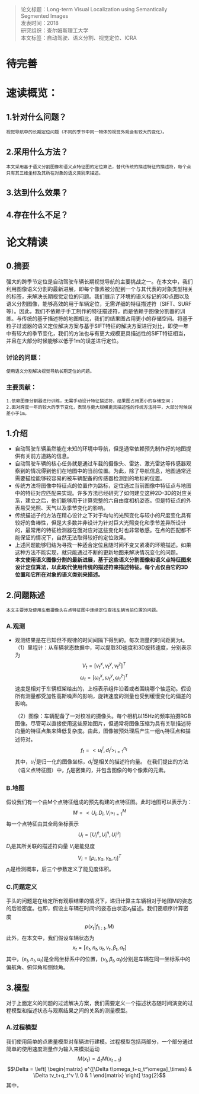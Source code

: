 >论文标题：Long-term Visual Localization using Semantically Segmented Images  
发表时间：2018  
研究组织：查尔姆斯理工大学  
本文标签：自动驾驶、语义分割、视觉定位、ICRA

# **待完善**

# 速读概览：
## 1.针对什么问题？ 
    视觉导航中的长期定位问题（不同的季节中同一物体的视觉外观会有较大的变化）。
## 2.采用什么方法？  
    本文采用基于语义分割图像和语义点特征图的定位算法，替代传统的描述特征的描述符，每个点只有其三维坐标及其所在对象的语义类别来描述。
## 3.达到什么效果？  

## 4.存在什么不足？



# 论文精读
## 0.摘要
强大的跨季节定位是自动驾驶车辆长期视觉导航的主要挑战之一。在本文中，我们利用图像语义分割的最新进展，即每个像素被分配到一个与其代表的对象类型相关的标签，来解决长期视觉定位的问题。我们展示了环境的语义标记的3D点图以及语义分割图像，能够高效的用于车辆定位，无需详细的特征描述符（SIFT、SURF等）。因此，我们不依赖于手工制作的特征描述符，而是依赖于图像分割器的训练。与传统的基于描述符的地图相比，我们的结果图占用更小的存储空间。将基于粒子过滤器的语义定位解决方案与基于SIFT特征的解决方案进行对比，即使一年中有较大的季节变化，我们的方法也与有更大规模更具描述性的SIFT特征相当，并且在大部分时候能够以低于1m的误差进行定位。
### 讨论的问题：
    使用语义分割解决视觉导航长期定位的问题。

### 主要贡献：
    1.依赖图像分割器进行训练，无需手动设计特征描述符，结果图占用更小的存储空间；
    2.面对跨度一年的较大的季节变化，表现与更大规模更具描述性的传统方法持平，大部分时候误差小于1m。

## 1.介绍
* 自动驾驶车辆虽然能在未知的环境中导航，但是通常依赖预先制作好的地图提供有关前方道路的信息。
* 自动驾驶车辆的核心任务就是通过车载的摄像头、雷达、激光雷达等传感器观察到的情况得到他们在地图中的当前位置。为此，除了导航信息，地图通常还需要描绘能够较容易的被车辆配备的传感器检测到的地标的位置。
* 传统方法将图像中特征点的位置作为路标，定位通过当前图像中特征点与地图中的特征对应匹配来实现。许多方法已经研究了如何建立这种2D-3D的对应关系，建立之后，他们能够用于计算完整的六自由度相机姿态。但是特征点的外表易受光照、天气以及季节变化的影响。
* 传统描述子的方法在精心设计之下对于均匀的光照变化与较小的尺度变化具有较好的鲁棒性，但是大多数并非设计为针对巨大光照变化和季节差异所设计的，最常用的特征检测器在面对应对这些变化时也非常敏感。在点的匹配都不能保证的情况下，自然无法取得较好的定位效果。
* 上述问题能够归结为寻找一种适合定位且随时间不变又紧凑的环境描述。如果这种方法不能实现，就只能通过不断的更新地图来解决情况变化的问题。  
    **本文使用语义图像分割的最新进展，基于这些语义分割图像和语义点特征图来设计定位算法，以此取代使用传统的描述符来描述特征。每个点仅由它的3D位置和它所在对象的语义类别来描述。**

## 2.问题陈述
    本文主要涉及使用车载摄像头在点特征图中连续定位查找车辆当前位置的问题。
### A.观测
* 观测结果是在已知但不规律的时间间隔下得到的。每次测量的时间距离为t。
  （1）里程计：从车辆状态数据中，可以提取3D速度和3D旋转速度，分别表示为
    $$V_t = [v_t^x,v_t^y,v_t^z]^T$$
    $$\omega_t = [\omega_t^x,\omega_t^y,\omega_t^z]^T$$
   速度是相对于车辆框架给出的，上标表示组件沿着或者围绕哪个轴运动。假设所有测量都受加性高斯噪声的影响，旋转速度的测量也受到缓慢变化的偏差的影响。  

   （2）图像：车辆配备了一对校准的摄像头。每个相机以15Hz的频率拍摄RGB图像。尽管可以直接使用这些原始图片，但通常将图像压缩为具有关联描述符向量的特征点集来降低复杂度。由此，图像被预处理后产生一组$n_t$特征点和描述符对。
   $$f_t = {<u_t^i,d_t^i>}_{i=1}^{n_t}$$
   其中，$u_t^i$是归一化的图像坐标，$d_t^i$是相关的描述符向量。
   在我们提出的方法（语义点特征图）中，$f_t$是密集的，并包含图像的每个像素的元素。

### B.地图
假设我们有一个由M个点特征组成的预先构建的点特征图。此时地图可以表示为：
$$M = {<U_i,D_i,V_i>}_{i=1}^{M}$$
每一个点特征由其全局坐标表示
$$U_i = [U_i^e,U_i^n,U_i^u]$$
$D_i$是其所关联的描述符向量
$V_i$是能见度
$$V_i = [\rho_i,\gamma_a,\gamma_b,r_i]^T$$
$\rho_i$是检测概率，后三个参数定义了能见度体积。

### C.问题定义
手头的问题是在给定所有观察结果的情况下，递归计算主车辆相对于地图M的姿态的后验密度。也即，假设主车辆在时间t的姿态由状态$x_t$描述。我们要顺序计算密度
$$p(x_t|f_{1:t},M)$$
此外，在本文中，我们假设车辆状态为
$$x_t = [e_t,n_t,u_t,\nu_t,\beta_t,\alpha_t]$$
其中，$(e_t,n_t,u_t)$是全局坐标系中的位置，$(\nu_t,\beta_t,\alpha_t)$分别是车辆在同一坐标系中的偏航角、俯仰角和侧倾角。

## 3.模型
对于上面定义的问题的过滤解决方案，我们需要定义一个描述状态随时间演变的过程模型和描述状态与观察结果之间的关系的测量模型。
### A.过程模型
我们使用简单的点质量模型对车辆进行建模。过程模型包括两部分，一个部分通过简单的使用速度测量作为输入来模拟运动
$$M(x_t) = \Delta_tM(x_{t-1})\tag{1}$$
$$\Delta = \left[
 \begin{matrix}
   e^{[\Delta t\omega_t+q_t^\omega]_\times} & \Delta tv_t+q_t^v \\
   0 & 1
  \end{matrix}
  \right] \tag{2}$$
其中，